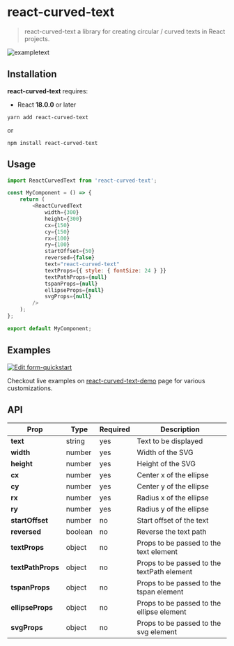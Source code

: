 # react-curved-text <!-- omit in toc -->

> react-curved-text a library for creating circular / curved texts in React projects.

<img alt="exampletext" src="https://raw.githubusercontent.com/obss/react-curved-text/master/public/curved-text-example.png" />

## Installation

**react-curved-text** requires:

-   React **18.0.0** or later

```shell
yarn add react-curved-text
```

or

```shell
npm install react-curved-text
```

## Usage

```js
import ReactCurvedText from 'react-curved-text';

const MyComponent = () => {
    return (
        <ReactCurvedText
            width={300}
            height={300}
            cx={150}
            cy={150}
            rx={100}
            ry={100}
            startOffset={50}
            reversed={false}
            text="react-curved-text"
            textProps={{ style: { fontSize: 24 } }}
            textPathProps={null}
            tspanProps={null}
            ellipseProps={null}
            svgProps={null}
        />
    );
};

export default MyComponent;
```

## Examples

[![Edit form-quickstart](https://codesandbox.io/static/img/play-codesandbox.svg)](https://codesandbox.io/embed/react-curved-text-demo-99276l)

Checkout live examples on [react-curved-text-demo](https://obss.github.io/react-curved-text) page for various customizations.

## API

| **Prop**          | **Type** | **Required** | **Description**                            |
| ----------------- | -------- | ------------ | ------------------------------------------ |
| **text**          | string   | yes          | Text to be displayed                       |
| **width**         | number   | yes          | Width of the SVG                           |
| **height**        | number   | yes          | Height of the SVG                          |
| **cx**            | number   | yes          | Center x of the ellipse                    |
| **cy**            | number   | yes          | Center y of the ellipse                    |
| **rx**            | number   | yes          | Radius x of the ellipse                    |
| **ry**            | number   | yes          | Radius y of the ellipse                    |
| **startOffset**   | number   | no           | Start offset of the text                   |
| **reversed**      | boolean  | no           | Reverse the text path                      |
| **textProps**     | object   | no           | Props to be passed to the text element     |
| **textPathProps** | object   | no           | Props to be passed to the textPath element |
| **tspanProps**    | object   | no           | Props to be passed to the tspan element    |
| **ellipseProps**  | object   | no           | Props to be passed to the ellipse element  |
| **svgProps**      | object   | no           | Props to be passed to the svg element      |
